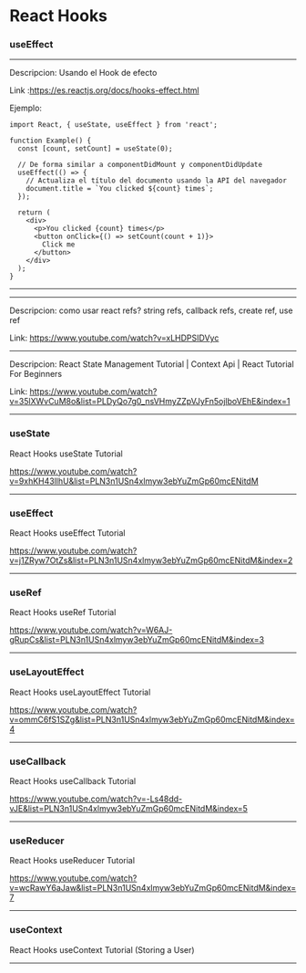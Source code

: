 # React Hooks

### useEffect
---
Descripcion: Usando el Hook de efecto

Link :https://es.reactjs.org/docs/hooks-effect.html

Ejemplo:
~~~
import React, { useState, useEffect } from 'react';

function Example() {
  const [count, setCount] = useState(0);

  // De forma similar a componentDidMount y componentDidUpdate
  useEffect(() => {
    // Actualiza el título del documento usando la API del navegador
    document.title = `You clicked ${count} times`;
  });

  return (
    <div>
      <p>You clicked {count} times</p>
      <button onClick={() => setCount(count + 1)}>
        Click me
      </button>
    </div>
  );
}
~~~
---
___

Descripcion: como usar react refs? string refs, callback refs, create ref, use ref

Link: https://www.youtube.com/watch?v=xLHDPSIDVyc

___

Descripcion: React State Management Tutorial | Context Api | React Tutorial For Beginners

Link: https://www.youtube.com/watch?v=35lXWvCuM8o&list=PLDyQo7g0_nsVHmyZZpVJyFn5ojlboVEhE&index=1




___
### useState

React Hooks useState Tutorial

https://www.youtube.com/watch?v=9xhKH43llhU&list=PLN3n1USn4xlmyw3ebYuZmGp60mcENitdM





___
### useEffect

React Hooks useEffect Tutorial

https://www.youtube.com/watch?v=j1ZRyw7OtZs&list=PLN3n1USn4xlmyw3ebYuZmGp60mcENitdM&index=2




___
### useRef


React Hooks useRef Tutorial

https://www.youtube.com/watch?v=W6AJ-gRupCs&list=PLN3n1USn4xlmyw3ebYuZmGp60mcENitdM&index=3


___

### useLayoutEffect

React Hooks useLayoutEffect Tutorial

https://www.youtube.com/watch?v=ommC6fS1SZg&list=PLN3n1USn4xlmyw3ebYuZmGp60mcENitdM&index=4


___

### useCallback

React Hooks useCallback Tutorial

https://www.youtube.com/watch?v=-Ls48dd-vJE&list=PLN3n1USn4xlmyw3ebYuZmGp60mcENitdM&index=5

___

### useReducer

React Hooks useReducer Tutorial

https://www.youtube.com/watch?v=wcRawY6aJaw&list=PLN3n1USn4xlmyw3ebYuZmGp60mcENitdM&index=7


___

### useContext

React Hooks useContext Tutorial (Storing a User)

___




